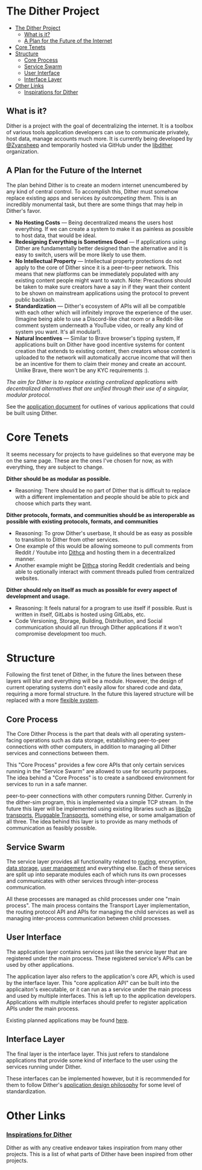 # The Dither Project

- [The Dither Project](#the-dither-project)
  - [What is it?](#what-is-it)
  - [A Plan for the Future of the Internet](#a-plan-for-the-future-of-the-internet)
- [Core Tenets](#core-tenets)
- [Structure](#structure)
  - [Core Process](#core-process)
  - [Service Swarm](#service-swarm)
  - [User Interface](#user-interface)
  - [Interface Layer](#interface-layer)
- [Other Links](#other-links)
    - [Inspirations for Dither](#inspirations-for-dither)

## What is it?

Dither is a project with the goal of decentralizing the internet. It is a toolbox of various tools application developers can use to communicate privately, host data, manage accounts much more. It is currently being developed by [@Zyansheep](https://github.com/zyansheep) and temporarily hosted via GitHub under the [libdither](https://github.com/libdither) organization.

## A Plan for the Future of the Internet

The plan behind Dither is to create an modern internet unencumbered by any kind of central control. To accomplish this, Dither must somehow replace existing apps and services *by outcompeting them*. This is an incredibly monumental task, but there are some things that may help in Dither's favor.

 - **No Hosting Costs** — Being decentralized means the users host everything. If we can create a system to make it as painless as possible to host data, that would be ideal.
 - **Redesigning Everything is Sometimes Good** — If applications using Dither are fundamentally better designed than the alternative and it is easy to switch, users will be more likely to use them.
 - **No Intellectual Property** — Intellectual property protections do not apply to the core of Dither since it is a peer-to-peer network. This means that new platforms can be immediately populated with any existing content people might want to watch. Note: Precautions should be taken to make sure creators have a say in if they want their content to be shown on mainstream applications using the protocol to prevent public backlash.
 - **Standardization** — Dither's ecosystem of APIs will all be compatible with each other which will infinitely improve the experience of the user. (Imagine being able to use a Discord-like chat room or a Reddit-like comment system underneath a YouTube video, or really any kind of system you want. It's all modular!).
 - **Natural Incentives** — Similar to Brave browser's tipping system, If applications built on Dither have good incentive systems for content creation that extends to existing content, then creators whose content is uploaded to the network will automatically accrue income that will then be an incentive for them to claim their money and create an account. Unlike Brave, there won't be any KYC requirements :).

*The aim for Dither is to replace existing centralized applications with decentralized alternatives that are unified through their use of a singular, modular protocol.*

See the [application document](applications.md) for outlines of various applications that could be built using Dither.

# Core Tenets
It seems necessary for projects to have guidelines so that everyone may be on the same page. These are the ones I've chosen for now, as with everything, they are subject to change.

**Dither should be as modular as possible.**
 - Reasoning: There should be no part of Dither that is difficult to replace with a different implementation and people should be able to pick and choose which parts they want.

**Dither protocols, formats, and communities should be as interoperable as possible with existing protocols, formats, and communities**
 - Reasoning: To grow Dither's userbase, It should be as easy as possible to transition to Dither from other services.
 - One example of this would be allowing someone to pull comments from Reddit / Youtube into [Dithca](applications/dithca.md) and hosting them in a decentralized manner.
 - Another example might be [Dithca](applications/dithca.md) storing Reddit credentials and being able to optionally interact with comment threads pulled from centralized websites.

**Dither should rely on itself as much as possible for every aspect of development and usage.**
 - Reasoning: It feels natural for a program to use itself if possible. Rust is written in itself, GitLabs is hosted using GitLabs, etc.
 - Code Versioning, Storage, Building, Distribution, and Social communication should all run through Dither applications if it won't compromise development too much.

# Structure

Following the first tenet of Dither, in the future the lines between these layers will blur and everything will be a module. However, the design of current operating systems don't easily allow for shared code and data, requiring a more formal structure. In the future this layered structure will be replaced with a more [flexible system](dither/structure.md).

## Core Process

The Core Dither Process is the part that deals with all operating system-facing operations such as data storage, establishing peer-to-peer connections with other computers, in addition to managing all Dither services and connections between them.

This "Core Process" provides a few core APIs that only certain services running in the "Service Swarm" are allowed to use for security purposes. The idea behind a "Core Process" is to create a sandboxed environment for services to run in a safe manner.

peer-to-peer connections with other computers running Dither.
Currenly in the dither-sim program, this is implemented via a simple TCP stream. In the future this layer will be implemented using existing libraries such as [libp2p transports](https://libp2p.io/implementations/#transports), [Pluggable Transports](https://www.pluggabletransports.info/transports/), something else, or some amalgamation of all three. The idea behind this layer is to provide as many methods of communication as feasibly possible.

## Service Swarm

The service layer provides all functionality related to [routing](dither/routing/distance-based-routing.md), encryption, [data storage](dither/routing/directional-trail-search.md), [user management](dither/data/user-management.md) and everything else. Each of these services are split up into separate modules each of which runs its own processes and communicates with other services through inter-process communication. 

All these processes are managed as child processes under one "main process". The main process contains the Transport Layer implementation, the routing protocol API and APIs for managing the child services as well as managing inter-process communication between child processes.

## User Interface

The application layer contains services just like the service layer that are registered under the main process. These registered service's APIs can be used by other applications. 

The application layer also refers to the application's core API, which is used by the interface layer. This "core application API" can be built into the applicaiton's executable, or it can run as a service under the main process and used by multiple interfaces. This is left up to the application developers. Applications with multiple interfaces should prefer to register application APIs under the main process.

Existing planned applications may be found [here](applications.md).

## Interface Layer

The final layer is the interface layer. This just refers to standalone applications that provide some kind of interface to the user using the services running under Dither.

These interfaces can be implemented however, but it is recommended for them to follow Dither's [application design philosophy](dither/application-design-philosophy.md) for some level of standardization.

# Other Links

### [Inspirations for Dither](dither/inspirations.md)

Dither as with any creative endeavor takes inspiration from many other projects. This is a list of what parts of Dither have been inspired from other projects.